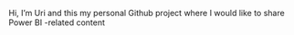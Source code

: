 Hi, I’m Uri and this my personal Github project where I would like to share Power BI -related content

<!---
UriPBI/UriPBI is a ✨ special ✨ repository because its `README.md` (this file) appears on your GitHub profile.
You can click the Preview link to take a look at your changes.
--->
